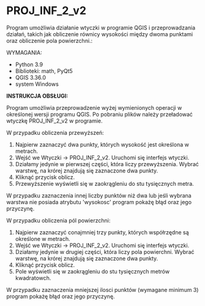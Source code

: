 # PROJ_INF_2_v2

Program umożliwia działanie wtyczki w programie QGIS i przeprowadzania działań, takich jak obliczenie równicy wysokości między dwoma punktami oraz obliczenie pola powierzchni.:

WYMAGANIA:
- Python 3.9
- Biblioteki: math, PyQt5
- QGIS 3.36.0
- system Windows


__INSTRUKCJA OBSŁUGI:__

Program umożliwia przeprowadzenie wyżej wymienionych operacji w określonej wersji programu QGIS. Po pobraniu plików należy przeładować wtyczkę PROJ_INF_2_v2 w programie.

W przypadku obliczenia przewyższeń:
1. Najpierw zaznaczyć dwa punkty, których wysokość jest określona w metrach.
2. Wejść we Wtyczki -> PROJ_INF_2_v2. Uruchomi się interfejs wtyczki.
3. Działamy jedynie w pierwszej części, która liczy przewyższenia. Wybrać warstwę, na krórej znajdują się zaznaczone dwa punkty.
4. Kliknąć przycisk oblicz.
5. Przewyższenie wyświetli się w zaokrągleniu do stu tysięcznych metra.

W przypadku zaznaczenia innej liczby punktów niż dwa lub jeśli wybrana warstwa nie posiada atrybutu 'wysokosc' program pokażę błąd oraz jego przyczynę.


W przypadku obliczenia pól powierzchni:
1. Najpierw zaznaczyć conajmniej trzy punkty, których współrzędne są określone w metrach.
2. Wejść we Wtyczki -> PROJ_INF_2_v2. Uruchomi się interfejs wtyczki.
3. Działamy jedynie w drugiej części, która liczy pola powierchni. Wybrać warstwę, na krórej znajdują się zaznaczone dwa punkty.
4. Kliknąć przycisk oblicz.
5. Pole wyświetli się w zaokrągleniu do stu tysięcznych metrów kwadratowch.

W przypadku zaznaczenia mniejszej ilosci punktów (wymagane minimum 3) program pokażę błąd oraz jego przyczynę.
   
